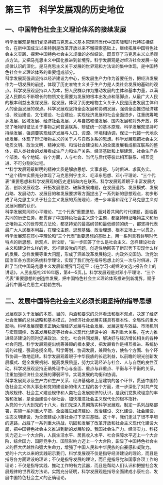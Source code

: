 # 第三节　科学发展观的历史地位

## 一、中国特色社会主义理论体系的接续发展

科学发展观是我们党坚持把马克思主义基本原理同当代中国实际和时代特征相结合，在新中国成立以来特别是改革开放以来不懈探索基础上，继续拓展中国特色社会主义实践、探索中国特色社会主义规律的必然结论，既贯穿了马克思主义立场观点方法，又把马克思主义中国化推进到新境界。科学发展观是对经济社会发展一般规律认识的深化，是马克思主义关于发展的世界观和方法论的集中体现，是中国特色社会主义理论体系的重要组成部分。  
科学发展观强调坚持以经济建设为中心，把发展生产力作为首要任务，把经济发展作为一切发展的前提，体现了历史唯物主义关于生产力是人类社会发展的基础的观点。科学发展观坚持以人为本，把人民群众作为推动发展的主体和基本力量，以满足人民群众不断增长的物质文化需要为发展的根本出发点和落脚点，从最广大人民的根本利益出发谋发展、促发展，体现了历史唯物主义关于人民是历史发展主体和人的全面发展的观点。科学发展观坚持全面发展和协调发展，强调全面推进经济建设、政治建设、文化建设、社会建设，实现经济发展和社会全面进步，注重统筹城乡发展、区域发展、经济社会发展、人与自然和谐发展、国内发展和对外开放，体现了唯物辩证法关于事物之间普遍联系、辩证统一的基本原理。科学发展观坚持可持续发展，强调要实现经济发展与人口、资源、环境相协调，保证一代接一代地永续发展，体现了辩证唯物主义的关于人与自然关系的思想。科学发展观把社会主义物质文明、政治文明、精神文明、和谐社会建设和人的全面发展看成相互联系的整体，把人类社会的发展看成生产力和生产关系、经济基础和上层建筑、社会生产各个部类、各个地域、各个方面，人与社会、当代与后代等彼此相互联系、相互促进、不可分割的过程。  
**科学发展观最鲜明的精神实质是解放思想、实事求是、与时俱进、求真务实。**这个精神实质充分体现了马克思列宁主义、毛泽东思想、邓小平理论、“三个代表”重要思想和科学发展观的历史逻辑和内在联系。科学发展观着眼于丰富发展内涵、创新发展观念、开拓发展思路、破解发展难题，在发展道路、发展模式、发展战略、发展动力、发展目的和发展要求等方面提出了一系列新的思想观点，初步形成了马克思主义关于社会主义发展的系统理论，进一步丰富和深化了马克思主义对发展问题的认识。  
科学发展观同邓小平理论、“三个代表”重要思想，面对着共同的时代课题，面临着共同的历史任务，都贯穿了中国特色社会主义这个主题，都坚持辩证唯物主义和历史唯物主义的世界观方法论，都坚持党的最高纲领和最低纲领的统一，都坚持代表最广大人民根本利益，在理论主题、思想基础、政治理想、根本立场上一以贯之。科学发展观在邓小平理论和“三个代表”重要思想的基础上，用一系列具有鲜明时代特点的新思想、新观点、新论断，“进一步回答了什么是社会主义、怎样建设社会主义和建设什么样的党、怎样建设党的问题，创造性地回答了新形势下实现什么样的发展、怎样发展等重大问题，形成了涵盖改革发展稳定、内政外交国防、治党治国治军各方面的系统科学理论，实现了我们党在指导思想上的又一次与时俱进，开辟了当代中国马克思主义发展新境界”[习近平：《在学习<胡锦涛文选>报告会上的讲话》，人民出版社2016年版，第4—5页。]。科学发展观是对邓小平理论、“三个代表”重要思想的创造性发展，把中国特色社会主义理论体系推进到新境界，赋予当代中国马克思主义勃勃生机。  

## 二、发展中国特色社会主义必须长期坚持的指导思想

发展观是关于发展的本质、目的、内涵和要求的总体看法和根本观点，决定了经济社会发展的总体战略和基本模式，对经济社会发展实践具有根本性、全局性的重大影响。科学发展观要求正确处理经济发展与社会发展、发展速度与效益、市场机制与宏观调控、改革发展稳定等社会主义现代化建设中的一系列重大关系，在大力推进经济建设的同时促进政治、文化、社会共同发展，解决好与经济增长相关的各种社会问题。科学发展观提出统筹兼顾的根本要求，把发展看作是相互推进、系统协调的过程，强调总揽全局，科学筹划，协调发展，兼顾各方，使各个方面、各个环节协调一致地运转。科学发展观着眼于中华民族的长远利益，以前瞻的眼光创新发展模式、健全发展机制、提高发展质量，努力实现经济与社会、人与自然的良性互动。科学发展观坚持正确处理中心与全面、重点与非重点、平衡与不平衡的关系，注重加强经济社会发展的薄弱环节，实现发展的均衡和协调。  
科学发展观涉及生产力和生产关系、经济基础和上层建筑的各个环节，贯通中国特色社会主义伟大事业和党的建设新的伟大工程的各个方面，进一步深化了对共产党执政规律、社会主义建设规律和人类社会发展规律的认识，是我们党执政理念的丰富和发展，是全面建设小康社会、加快推进社会主义现代化的根本指针。  
从党的十六大到党的十八大，我们党深入贯彻落实科学发展观，制定一系列战略部署，实施一系列重大举措，全面推进经济建设、政治建设、文化建设、社会建设、生态文明建设，为全面建成小康社会打下坚实基础。这十年，我们走过了很不平坦的道路，战胜了一系列重大挑战，巩固和发展了改革开放和社会主义现代化建设大局，把中国特色社会主义推进到新的发展阶段。我国社会生产力、经济实力、科技实力迈上一个大台阶，人民生活水平、居民收入水平、社会保障水平迈上一个大台阶，综合国力、国际竞争力、国际影响力迈上一个大台阶，彰显了中国特色社会主义的巨大优越性和强大生命力，增强了中国人民和中华民族的自豪感和凝聚力。  
党的十六大以来的实践昭示我们，科学发展观不仅是指导经济建设的理论，而且是指导各方面建设的理论；不仅是指导发展的理论，而且是指导党和国家各项工作的理论；不仅是指导实践、推动工作的有力武器，而且是帮助人们认识和把握社会发展规律的世界观方法论。实践充分证明，科学发展观是指导全面建成小康社会、发展中国特色社会主义的正确理论。  

